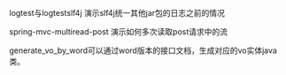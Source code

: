 logtest与logtestslf4j 演示slf4j统一其他jar包的日志之前的情况

spring-mvc-multiread-post 演示如何多次读取post请求中的流

generate_vo_by_word可以通过word版本的接口文档，生成对应的vo实体java类。
